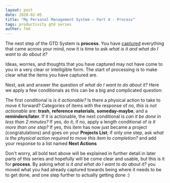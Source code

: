 ```yaml
---
layout: post
date: 2020-02-05
title: "My Personal Management System – Part 4 - Process"
tags: productivity gtd series
author: Ted
---
```


The next step of the GTD System is **process**. You have [captured](https://sted9000.github.io/blog/2020/02/02/GTD-Capture.html) everything that came across your mind, now it is time to ask _what is it and what do I want to do about it?_

Ideas, worries, and thoughts that you have captured may not have come to you in a very clear or intelligible form. The start of processing is to make clear what the items you have captured are.

Next, ask and answer the question of _what do I want to do about it?_ Here we apply a few conditionals as this can be a big and complicated question:

The first conditional is _is it actionable?_ Is there a physical action to take to move it forward? Categories of items with the response of _no, this is not actionable_ are: **trash**, **reference materials**, **someday-maybe**, and a **reminders/later**. If it is actionable, the next conditional is _can it be done in less than 2 minutes?_ If yes, do it; if no, apply a length conditional of _is it more than one step?_ If yes, this item has now just became a project (congratulations) and goes on your **Projects List**; if only one step, ask _what is the physical action required to move this item to completion?_ and add your response to a list named **Next Actions**

Don't worry, all bold text above will be explained in further detail in later parts of this series and hopefully will be come clear and usable, but this is it for **process**. By asking _what is it and what do I want to do about it?_ you moved what you had already captured towards being where it needs to be to get done, and one step further to actually getting done :)
